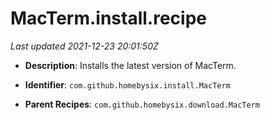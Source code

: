 # MacTerm.install.recipe

_Last updated 2021-12-23 20:01:50Z_

- **Description**: Installs the latest version of MacTerm.

- **Identifier**: `com.github.homebysix.install.MacTerm`

- **Parent Recipes**: `com.github.homebysix.download.MacTerm`
